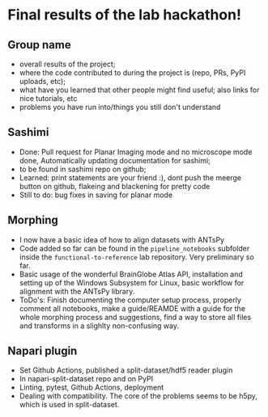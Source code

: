 # Final results of the lab hackathon!

## Group name
- overall results of the project;
- where the code contributed to during the project is (repo, PRs, PyPI uploads, etc);
- what have you learned that other people might find useful; also links for nice tutorials, etc
- problems you have run into/things you still don't understand

## Sashimi
- Done: Pull request for Planar Imaging mode and no microscope mode done, Automatically updating documentation for sashimi;
- to be found in sashimi repo on github;
- Learned: print statements are your friend :), dont push the meerge button on github, flakeing and blackening for pretty code
- Still to do: bug fixes in saving for planar mode

## Morphing
- I now have a basic idea of how to align datasets with ANTsPy
- Code added so far can be found in the `pipeline_notebooks` subfolder inside the `functional-to-reference` lab repository. Very preliminary so far.
- Basic usage of the wonderful BrainGlobe Atlas API, installation and setting up of the Windows Subsystem for Linux, basic workflow for alignment with the ANTsPy library.
- ToDo's: Finish documenting the computer setup process, properly comment all notebooks, make a guide/REAMDE with a guide for the whole morphing process and suggestions, find a way to store all files and transforms in a slighlty non-confusing way.

## Napari plugin
- Set Github Actions, published a split-dataset/hdf5 reader plugin
- In napari-split-dataset repo and on PyPI
- Linting, pytest, Github Actions, deployment
- Dealing with compatibility. The core of the problems seems to be h5py, which is used in split-dataset.
